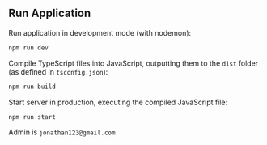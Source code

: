 ## Run Application
Run application in development mode (with nodemon):
```Bash
npm run dev
```
Compile TypeScript files into JavaScript, outputting them to the `dist` folder (as defined in `tsconfig.json`):

```Bash
npm run build
```
Start server in production, executing the compiled JavaScript file:

```Bash
npm run start
```

Admin is `jonathan123@gmail.com`